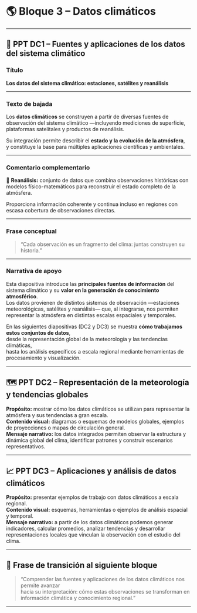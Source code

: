 # 🌎 Bloque 3 – Datos climáticos

---

## 🧭 **PPT DC1 – Fuentes y aplicaciones de los datos del sistema climático**

### **Título**
**Los datos del sistema climático: estaciones, satélites y reanálisis**

---

### **Texto de bajada**
Los **datos climáticos** se construyen a partir de diversas fuentes de observación del sistema climático —incluyendo mediciones de superficie, plataformas satelitales y productos de reanálisis.  

Su integración permite describir el **estado y la evolución de la atmósfera**,  
y constituye la base para múltiples aplicaciones científicas y ambientales.

---

### **Comentario complementario**
🔹 **Reanálisis:** conjunto de datos que combina observaciones históricas con modelos físico-matemáticos para reconstruir el estado completo de la atmósfera.  

Proporciona información coherente y continua incluso en regiones con escasa cobertura de observaciones directas.

---

### **Frase conceptual**
> “Cada observación es un fragmento del clima: juntas construyen su historia.”

---

### **Narrativa de apoyo**
Esta diapositiva introduce las **principales fuentes de información** del sistema climático y su **valor en la generación de conocimiento atmosférico**.  
Los datos provienen de distintos sistemas de observación —estaciones meteorológicas, satélites y reanálisis— que, al integrarse, nos permiten representar la atmósfera en distintas escalas espaciales y temporales.  

En las siguientes diapositivas (DC2 y DC3) se muestra **cómo trabajamos estos conjuntos de datos**,  
desde la representación global de la meteorología y las tendencias climáticas,  
hasta los análisis específicos a escala regional mediante herramientas de procesamiento y visualización.

---

## 🗺️ **PPT DC2 – Representación de la meteorología y tendencias globales**

**Propósito:** mostrar cómo los datos climáticos se utilizan para representar la atmósfera y sus tendencias a gran escala.  
**Contenido visual:** diagramas o esquemas de modelos globales, ejemplos de proyecciones o mapas de circulación general.  
**Mensaje narrativo:** los datos integrados permiten observar la estructura y dinámica global del clima, identificar patrones y construir escenarios representativos.

---

## 📈 **PPT DC3 – Aplicaciones y análisis de datos climáticos**

**Propósito:** presentar ejemplos de trabajo con datos climáticos a escala regional.  
**Contenido visual:** esquemas, herramientas o ejemplos de análisis espacial y temporal.  
**Mensaje narrativo:** a partir de los datos climáticos podemos generar indicadores, calcular promedios, analizar tendencias y desarrollar representaciones locales que vinculan la observación con el estudio del clima.

---

## 🔄 **Frase de transición al siguiente bloque**
> “Comprender las fuentes y aplicaciones de los datos climáticos nos permite avanzar  
> hacia su interpretación: cómo estas observaciones se transforman en información climática y conocimiento regional.”

---
